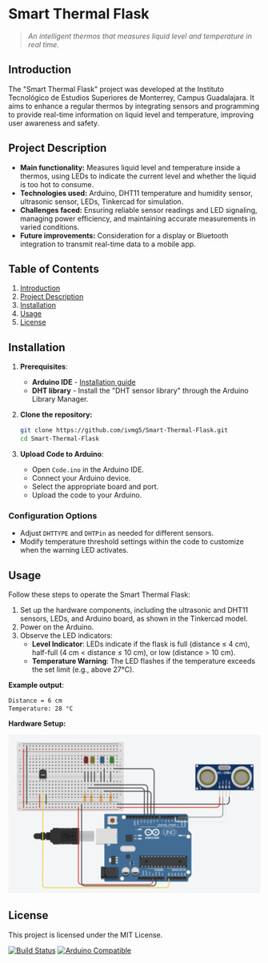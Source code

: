 # **Smart Thermal Flask**
> *An intelligent thermos that measures liquid level and temperature in real time.*

## **Introduction**
The "Smart Thermal Flask" project was developed at the Instituto Tecnológico de Estudios Superiores de Monterrey, Campus Guadalajara. It aims to enhance a regular thermos by integrating sensors and programming to provide real-time information on liquid level and temperature, improving user awareness and safety.

## **Project Description**
- **Main functionality:** Measures liquid level and temperature inside a thermos, using LEDs to indicate the current level and whether the liquid is too hot to consume.
- **Technologies used:** Arduino, DHT11 temperature and humidity sensor, ultrasonic sensor, LEDs, Tinkercad for simulation.
- **Challenges faced:** Ensuring reliable sensor readings and LED signaling, managing power efficiency, and maintaining accurate measurements in varied conditions.
- **Future improvements:** Consideration for a display or Bluetooth integration to transmit real-time data to a mobile app.

## **Table of Contents**
1. [Introduction](#introduction)
2. [Project Description](#project-description)
3. [Installation](#installation)
4. [Usage](#usage)
5. [License](#license)

## **Installation**

1. **Prerequisites**:
   - **Arduino IDE** - [Installation guide](https://www.arduino.cc/en/software)
   - **DHT library** - Install the "DHT sensor library" through the Arduino Library Manager.

2. **Clone the repository:**
   ```bash
   git clone https://github.com/ivmg5/Smart-Thermal-Flask.git
   cd Smart-Thermal-Flask
   ```

3. **Upload Code to Arduino**:
   - Open `Code.ino` in the Arduino IDE.
   - Connect your Arduino device.
   - Select the appropriate board and port.
   - Upload the code to your Arduino.

### **Configuration Options**
   - Adjust `DHTTYPE` and `DHTPin` as needed for different sensors.
   - Modify temperature threshold settings within the code to customize when the warning LED activates.

## **Usage**
Follow these steps to operate the Smart Thermal Flask:
1. Set up the hardware components, including the ultrasonic and DHT11 sensors, LEDs, and Arduino board, as shown in the Tinkercad model.
2. Power on the Arduino.
3. Observe the LED indicators:
   - **Level Indicator**: LEDs indicate if the flask is full (distance ≤ 4 cm), half-full (4 cm < distance ≤ 10 cm), or low (distance > 10 cm).
   - **Temperature Warning**: The LED flashes if the temperature exceeds the set limit (e.g., above 27°C).

**Example output**:
```plaintext
Distance = 6 cm
Temperature: 28 °C
```

**Hardware Setup:**

![Hardware Setup](setup.png)

## **License**
This project is licensed under the MIT License.

[![Build Status](https://img.shields.io/badge/status-active-brightgreen)](#)
[![Arduino Compatible](https://img.shields.io/badge/arduino-compatible-blue)](#)
